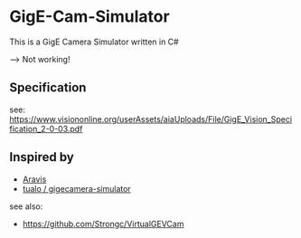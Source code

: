 # GigE-Cam-Simulator

This is a GigE Camera Simulator written in C#

--> Not working!


## Specification
see:
https://www.visiononline.org/userAssets/aiaUploads/File/GigE_Vision_Specification_2-0-03.pdf



## Inspired by
- [Aravis](https://github.com/AravisProject/aravis)
- [tualo / gigecamera-simulator](https://github.com/tualo/gigecamera-simulator)

see also:
- https://github.com/Strongc/VirtualGEVCam
